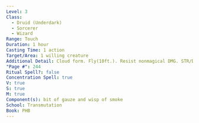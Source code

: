 ```yaml
---
Level: 3
Class:
  - Druid (Underdark)
  - Sorcerer
  - Wizard
Range: Touch
Duration: 1 hour
Casting Time: 1 action
Target/Area: 1 willing creature
Additional Detail: Cloud form. Fly(10ft.). Resist nonmagical DMG. STR/DEX/CON save advantage.
"Page #": 244
Ritual Spell?: false
Concentration Spell: true
V: true
S: true
M: true
Component(s): bit of gauze and wisp of smoke
School: Transmutation
Book: PHB
---
```


